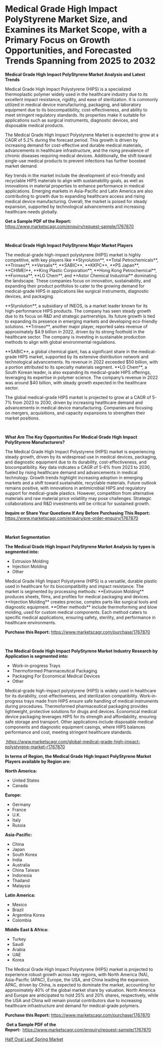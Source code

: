 <p><h1>Medical Grade High Impact PolyStyrene Market Size, and Examines its Market Scope, with a Primary Focus on Growth Opportunities, and Forecasted Trends Spanning from 2025 to 2032</h1></p><p><strong>Medical Grade High Impact PolyStyrene Market Analysis and Latest Trends</strong></p>
<p><p>Medical Grade High Impact Polystyrene (HIPS) is a specialized thermoplastic polymer widely used in the healthcare industry due to its excellent impact resistance, rigidity, and ease of sterilization. It is commonly utilized in medical device manufacturing, packaging, and laboratory equipment due to its biocompatibility, cost-effectiveness, and ability to meet stringent regulatory standards. Its properties make it suitable for applications such as surgical instruments, diagnostic devices, and disposable medical products.</p><p>The Medical Grade High Impact Polystyrene Market is expected to grow at a CAGR of 5.2% during the forecast period. This growth is driven by increasing demand for cost-effective and durable medical materials, advancements in healthcare infrastructure, and the rising prevalence of chronic diseases requiring medical devices. Additionally, the shift toward single-use medical products to prevent infections has further boosted market demand.</p><p>Key trends in the market include the development of eco-friendly and recyclable HIPS materials to align with sustainability goals, as well as innovations in material properties to enhance performance in medical applications. Emerging markets in Asia-Pacific and Latin America are also contributing to growth due to expanding healthcare access and rising medical device manufacturing. Overall, the market is poised for steady expansion, supported by technological advancements and increasing healthcare needs globally.</p></p>
<p><strong>Get a Sample PDF of the Report:&nbsp;</strong> <a href="https://www.marketscagr.com/enquiry/request-sample/1767870?utm_campaign=1905&utm_medium=2&utm_source=Github&utm_content=ia&utm_term=23012025&utm_id=medical-grade-high-impact-polystyrene">https://www.marketscagr.com/enquiry/request-sample/1767870</a></p>
<p>&nbsp;</p>
<p><strong>Medical Grade High Impact PolyStyrene Major Market Players</strong></p>
<p><p>The medical-grade high-impact polystyrene (HIPS) market is highly competitive, with key players like **Styrolution**, **Total Petrochemicals**, **Trinseo**, **Versalis**, **SABIC**, **KKPC**, **PS Japan**, **CHIMEI**, **King Plastic Corporation**, **Hong Kong Petrochemical**, **Formosa**, **LG Chem**, and **Astor Chemical Industrial** dominating the landscape. These companies focus on innovation, sustainability, and expanding their product portfolios to cater to the growing demand for medical-grade HIPS in applications like surgical instruments, diagnostic devices, and packaging.</p><p>**Styrolution**, a subsidiary of INEOS, is a market leader known for its high-performance HIPS products. The company has seen steady growth due to its focus on R&D and strategic partnerships. Its future growth is tied to expanding its presence in emerging markets and developing eco-friendly solutions. **Trinseo**, another major player, reported sales revenue of approximately $4.9 billion in 2022, driven by its strong foothold in the healthcare sector. The company is investing in sustainable production methods to align with global environmental regulations.</p><p>**SABIC**, a global chemical giant, has a significant share in the medical-grade HIPS market, supported by its extensive distribution network and technological advancements. Its revenue in 2022 exceeded $50 billion, with a portion attributed to its specialty materials segment. **LG Chem**, a South Korean leader, is also expanding its medical-grade HIPS offerings, leveraging its expertise in polymer science. The company’s revenue in 2022 was around $40 billion, with steady growth expected in the healthcare sector.</p><p>The global medical-grade HIPS market is projected to grow at a CAGR of 5-7% from 2023 to 2030, driven by increasing healthcare demand and advancements in medical device manufacturing. Companies are focusing on mergers, acquisitions, and capacity expansions to strengthen their market positions.</p></p>
<p>&nbsp;</p>
<p><strong>What Are The Key Opportunities For Medical Grade High Impact PolyStyrene Manufacturers?</strong></p>
<p><p>The Medical Grade High Impact Polystyrene (HIPS) market is experiencing steady growth, driven by its widespread use in medical devices, packaging, and diagnostic equipment due to its durability, cost-effectiveness, and biocompatibility. Key data indicates a CAGR of 5-6% from 2023 to 2030, fueled by rising healthcare demand and advancements in medical technology. Growth trends highlight increasing adoption in emerging markets and a shift toward sustainable, recyclable materials. Future outlook remains positive, with innovations in antimicrobial HIPS and regulatory support for medical-grade plastics. However, competition from alternative materials and raw material price volatility may pose challenges. Strategic collaborations and R&D investments will be critical for sustained growth.</p></p>
<p><strong>Inquire or Share Your Questions If Any Before Purchasing This Report:</strong> <a href="https://www.marketscagr.com/enquiry/pre-order-enquiry/1767870?utm_campaign=1905&utm_medium=2&utm_source=Github&utm_content=ia&utm_term=23012025&utm_id=medical-grade-high-impact-polystyrene">https://www.marketscagr.com/enquiry/pre-order-enquiry/1767870</a></p>
<p>&nbsp;</p>
<p><strong>Market Segmentation</strong></p>
<p><strong>The Medical Grade High Impact PolyStyrene Market Analysis by types is segmented into:</strong></p>
<p><ul><li>Extrusion Molding</li><li>Injection Molding</li><li>Other</li></ul></p>
<p><p>Medical Grade High Impact Polystyrene (HIPS) is a versatile, durable plastic used in healthcare for its biocompatibility and impact resistance. The market is segmented by processing methods: **Extrusion Molding** produces sheets, films, and profiles for medical packaging and devices. **Injection Molding** creates precise, complex parts like surgical tools and diagnostic equipment. **Other methods** include thermoforming and blow molding, used for custom medical components. Each method caters to specific medical applications, ensuring safety, sterility, and performance in healthcare environments.</p></p>
<p><strong>Purchase this Report:&nbsp;</strong><a href="https://www.marketscagr.com/purchase/1767870?utm_campaign=1905&utm_medium=2&utm_source=Github&utm_content=ia&utm_term=23012025&utm_id=medical-grade-high-impact-polystyrene">https://www.marketscagr.com/purchase/1767870</a></p>
<p>&nbsp;</p>
<p><strong>The Medical Grade High Impact PolyStyrene Market Industry Research by Application is segmented into:</strong></p>
<p><ul><li>Work-in-progress Trays</li><li>Thermoformed Pharmaceutical Packaging</li><li>Packaging For Economical Medical Devices</li><li>Other</li></ul></p>
<p><p>Medical-grade high-impact polystyrene (HIPS) is widely used in healthcare for its durability, cost-effectiveness, and sterilization compatibility. Work-in-progress trays made from HIPS ensure safe handling of medical instruments during procedures. Thermoformed pharmaceutical packaging provides lightweight, protective solutions for drugs and devices. Economical medical device packaging leverages HIPS for its strength and affordability, ensuring safe storage and transport. Other applications include disposable medical components and diagnostic equipment casings, where HIPS balances performance and cost, meeting stringent healthcare standards.</p></p>
<p><a href="https://www.marketscagr.com/global-medical-grade-high-impact-polystyrene-market-r1767870?utm_campaign=1905&utm_medium=2&utm_source=Github&utm_content=ia&utm_term=23012025&utm_id=medical-grade-high-impact-polystyrene">&nbsp;https://www.marketscagr.com/global-medical-grade-high-impact-polystyrene-market-r1767870</a></p>
<p><strong>In terms of Region, the Medical Grade High Impact PolyStyrene Market Players available by Region are:</strong></p>
<p>
    <p> <strong> North America: </strong>
        <ul>
            <li>United States</li>
            <li>Canada</li>
        </ul>
        </p> 
    <p> <strong> Europe: </strong>
        <ul>
            <li>Germany</li>
            <li>France</li>
            <li>U.K.</li>
            <li>Italy</li>
            <li>Russia</li>
        </ul>
        </p> 
    <p> <strong> Asia-Pacific: </strong>
        <ul>
            <li>China</li>
            <li>Japan</li>
            <li>South Korea</li>
            <li>India</li>
            <li>Australia</li>
            <li>China Taiwan</li>
            <li>Indonesia</li>
            <li>Thailand</li>
            <li>Malaysia</li>
        </ul>
        </p> 
    <p> <strong> Latin America: </strong>
        <ul>
            <li>Mexico</li>
            <li>Brazil</li>
            <li>Argentina Korea</li>
            <li>Colombia</li>
        </ul>
        </p> 
    <p> <strong> Middle East & Africa: </strong>
        <ul>
            <li>Turkey</li>
            <li>Saudi</li>
            <li>Arabia</li>
            <li>UAE</li>
            <li>Korea</li>
        </ul>
    </p>
    </p>
<p><p>The Medical Grade High Impact Polystyrene (HIPS) market is projected to experience robust growth across key regions, with North America (NA), Asia-Pacific (APAC), Europe, the USA, and China leading the expansion. APAC, driven by China, is expected to dominate the market, accounting for approximately 40% of the global market share by valuation. North America and Europe are anticipated to hold 25% and 20% shares, respectively, while the USA and China will remain pivotal contributors due to increasing healthcare infrastructure and demand for medical-grade polymers.</p></p>
<p><strong>Purchase this Report: </strong><a href="https://www.marketscagr.com/purchase/1767870?utm_campaign=1905&utm_medium=2&utm_source=Github&utm_content=ia&utm_term=23012025&utm_id=medical-grade-high-impact-polystyrene">https://www.marketscagr.com/purchase/1767870</a></p>
<p>&nbsp;<strong>Get a Sample PDF of the Report:&nbsp;&nbsp;</strong><a href="https://www.marketscagr.com/enquiry/request-sample/1767870?utm_campaign=1905&utm_medium=2&utm_source=Github&utm_content=ia&utm_term=23012025&utm_id=medical-grade-high-impact-polystyrene">https://www.marketscagr.com/enquiry/request-sample/1767870</a></p>
<p><strong></strong></p>
<p><p><a href="https://github.com/mabutironaldo/Market-Research-Report-List-6/blob/main/half-oval-leaf-spring-market.md?utm_campaign=1905&utm_medium=2&utm_source=Github&utm_content=ia&utm_term=23012025&utm_id=medical-grade-high-impact-polystyrene">Half Oval Leaf Spring Market</a></p></p>